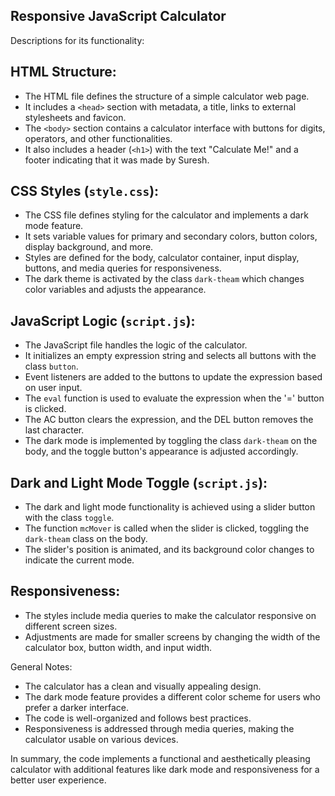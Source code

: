 ## Responsive JavaScript Calculator

Descriptions for its functionality:

## HTML Structure:
- The HTML file defines the structure of a simple calculator web page.
- It includes a `<head>` section with metadata, a title, links to external stylesheets and favicon.
- The `<body>` section contains a calculator interface with buttons for digits, operators, and other functionalities.
- It also includes a header (`<h1>`) with the text "Calculate Me!" and a footer indicating that it was made by Suresh.

## CSS Styles (`style.css`):
- The CSS file defines styling for the calculator and implements a dark mode feature.
- It sets variable values for primary and secondary colors, button colors, display background, and more.
- Styles are defined for the body, calculator container, input display, buttons, and media queries for responsiveness.
- The dark theme is activated by the class `dark-theam` which changes color variables and adjusts the appearance.

## JavaScript Logic (`script.js`):
- The JavaScript file handles the logic of the calculator.
- It initializes an empty expression string and selects all buttons with the class `button`.
- Event listeners are added to the buttons to update the expression based on user input.
- The `eval` function is used to evaluate the expression when the '=' button is clicked.
- The AC button clears the expression, and the DEL button removes the last character.
- The dark mode is implemented by toggling the class `dark-theam` on the body, and the toggle button's appearance is adjusted accordingly.

## Dark and Light Mode Toggle (`script.js`):
- The dark and light mode functionality is achieved using a slider button with the class `toggle`.
- The function `mcMover` is called when the slider is clicked, toggling the `dark-theam` class on the body.
- The slider's position is animated, and its background color changes to indicate the current mode.

## Responsiveness:
- The styles include media queries to make the calculator responsive on different screen sizes.
- Adjustments are made for smaller screens by changing the width of the calculator box, button width, and input width.

General Notes:
- The calculator has a clean and visually appealing design.
- The dark mode feature provides a different color scheme for users who prefer a darker interface.
- The code is well-organized and follows best practices.
- Responsiveness is addressed through media queries, making the calculator usable on various devices.

In summary, the code implements a functional and aesthetically pleasing calculator with additional features like dark mode and responsiveness for a better user experience.

